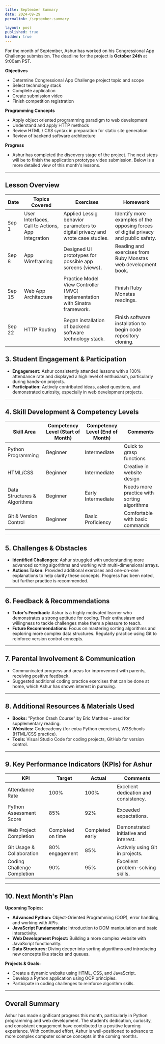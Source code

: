 ```yaml
---
title: September Summary
date: 2024-09-29
permalink: /september-summary

layout: post
published: true
hidden: true
---
```


For the month of September, Ashur has worked on his Congressional
App Challenge submission. The deadline for the project is **October 24th**
at 9:00am PST. 

**Objectives**
- Determine Congressional App Challenge project topic and scope
- Select technology stack
- Complete application
- Create submission video
- Finish competition registration

**Programming Concepts**
 
- Apply object oriented programming paradigm to web development
- Understand and apply HTTP methods 
- Review HTML / CSS syntax in preparation for static site generation
- Review of backend software architecture

**Progress**

- Ashur has completed the discovery stage of the project. The next
steps will be to finish the application prototype video submission.
Below is a more detailed view of this month's lessons.

---

## Lesson Overview

| Date   | Topics Covered                                    |Exercises                                                                                          | Homework                                                                            |
|--------|---------------------------------------------------|-----------------------------------------------------------------------------------------------------------|-------------------------------------------------------------------------------------|
| Sep 1  | User Interfaces, Call to Actions, App Integration | Applied Lessig behavior parameters to digital privacy and wrote case studies. | Identify more examples of the opposing forces of digital privacy and public safety. |
| Sep 8  | App Wireframing                                   | Designed UI prototypes for possible app screens (views).                                                  | Reading and exercises from Ruby Monstas web development book.                       |
| Sep 15 | Web App Architecture                              | Practice Model View Controller (MVC) implementation with Sinatra framework.                               | Finish Ruby Monstas readings.                                                       |
| Sep 22 | HTTP Routing                                      | Began installation of backend software technology stack.                                                  | Finish software installation to begin code repository cloning.                      |




## **3. Student Engagement & Participation**

- **Engagement:** Ashur consistently attended lessons with a 100% attendance rate and displayed a high level of enthusiasm, particularly during hands-on projects.
- **Participation:** Actively contributed ideas, asked questions, and demonstrated curiosity, especially in web development projects.

---

## **4. Skill Development & Competency Levels**

| **Skill Area**              | **Competency Level (Start of Month)** | **Competency Level (End of Month)** | **Comments**                  |
|-----------------------------|--------------------------------------|------------------------------------|-------------------------------|
| Python Programming          | Beginner                             | Intermediate                       | Quick to grasp functions      |
| HTML/CSS                    | Beginner                             | Intermediate                       | Creative in website design    |
| Data Structures & Algorithms| Beginner                             | Early Intermediate                 | Needs more practice with sorting algorithms |
| Git & Version Control       | Beginner                             | Basic Proficiency                  | Comfortable with basic commands|

---

## **5. Challenges & Obstacles**

- **Identified Challenges:** Ashur struggled with understanding more advanced sorting algorithms and working with multi-dimensional arrays.
- **Actions Taken:** Provided additional exercises and one-on-one explanations to help clarify these concepts. Progress has been noted, but further practice is recommended.

---

## **6. Feedback & Recommendations**

- **Tutor's Feedback:** Ashur is a highly motivated learner who demonstrates a strong aptitude for coding. Their enthusiasm and willingness to tackle challenges make them a pleasure to teach.
- **Future Recommendations:** Focus on mastering sorting algorithms and exploring more complex data structures. Regularly practice using Git to reinforce version control concepts.

---

## **7. Parental Involvement & Communication**

- Communicated progress and areas for improvement with parents, receiving positive feedback. 
- Suggested additional coding practice exercises that can be done at home, which Ashur has shown interest in pursuing.

---

## **8. Additional Resources & Materials Used**

- **Books:** "Python Crash Course" by Eric Matthes – used for supplementary reading.
- **Websites:** Codecademy (for extra Python exercises), W3Schools (HTML/CSS practice).
- **Tools:** Visual Studio Code for coding projects, GitHub for version control.

---

## **9. Key Performance Indicators (KPIs) for Ashur**

| **KPI**                                   | **Target**       | **Actual**         | **Comments**                              |
|-------------------------------------------|------------------|--------------------|------------------------------------------|
| Attendance Rate                           | 100%             | 100%               | Excellent dedication and consistency.    |
| Python Assessment Score                   | 85%              | 92%                | Exceeded expectations.                   |
| Web Project Completion                    | Completed on time| Completed early    | Demonstrated initiative and interest.    |
| Git Usage & Collaboration                 | 80% engagement   | 85%                | Actively using Git in projects.          |
| Coding Challenge Completion               | 90%              | 95%                | Excellent problem-solving skills.        |

---

## **10. Next Month's Plan**

**Upcoming Topics:**
- **Advanced Python:** Object-Oriented Programming (OOP), error handling, and working with APIs.
- **JavaScript Fundamentals:** Introduction to DOM manipulation and basic interactivity.
- **Web Development Project:** Building a more complex website with JavaScript functionality.
- **Data Structures:** Diving deeper into sorting algorithms and introducing new concepts like stacks and queues.

**Projects & Goals:**
- Create a dynamic website using HTML, CSS, and JavaScript.
- Develop a Python application using OOP principles.
- Participate in coding challenges to reinforce algorithm skills.

---

## **Overall Summary**

Ashur has made significant progress this month, particularly in Python programming and web development. The student’s dedication, curiosity, and consistent engagement have contributed to a positive learning experience. With continued effort, Ashur is well-positioned to advance to more complex computer science concepts in the coming months.

